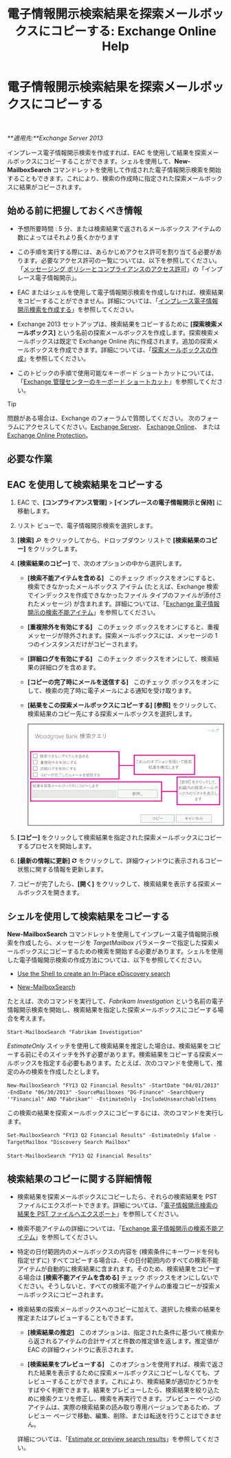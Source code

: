 ﻿---
title: '電子情報開示検索結果を探索メールボックスにコピーする: Exchange Online Help'
TOCTitle: 電子情報開示検索結果を探索メールボックスにコピーする
ms:assetid: bff2ce89-9e6f-494a-bd6a-2f2011507845
ms:mtpsurl: https://technet.microsoft.com/ja-jp/library/Dn624163(v=EXCHG.150)
ms:contentKeyID: 61183337
ms.date: 05/22/2018
mtps_version: v=EXCHG.150
ms.translationtype: HT
---

# 電子情報開示検索結果を探索メールボックスにコピーする

 

_**適用先:**Exchange Server 2013_

インプレース電子情報開示検索を作成すれば、EAC を使用して結果を探索メールボックスにコピーすることができます。シェルを使用して、**New-MailboxSearch** コマンドレットを使用して作成された電子情報開示検索を開始することもできます。これにより、検索の作成時に指定された探索メールボックスに結果がコピーされます。

## 始める前に把握しておくべき情報

  - 予想所要時間 : 5 分、または検索結果で返されるメールボックス アイテムの数によってはそれより長くかかります

  - この手順を実行する際には、あらかじめアクセス許可を割り当てる必要があります。必要なアクセス許可の一覧については、以下を参照してください。「[メッセージング ポリシーとコンプライアンスのアクセス許可](messaging-policy-and-compliance-permissions-exchange-2013-help.md)」の「インプレース電子情報開示」。

  - EAC またはシェルを使用して電子情報開示検索を作成しなければ、検索結果をコピーすることができません。詳細については、「[インプレース電子情報開示検索を作成する](create-an-in-place-ediscovery-search-exchange-2013-help.md)」を参照してください。

  - Exchange 2013 セットアップは、検索結果をコピーするために **\[探索検索メールボックス\]** という名前の探索メールボックスを作成します。探索検索メールボックスは既定で Exchange Online 内に作成されます。追加の探索メールボックスを作成できます。詳細については、「[探索メールボックスの作成](create-a-discovery-mailbox-exchange-2013-help.md)」を参照してください。

  - このトピックの手順で使用可能なキーボード ショートカットについては、「[Exchange 管理センターのキーボード ショートカット](keyboard-shortcuts-in-the-exchange-admin-center-exchange-online-protection-help.md)」を参照してください。


> [!TIP]
> 問題がある場合は、Exchange のフォーラムで質問してください。 次のフォーラムにアクセスしてください。<A href="https://go.microsoft.com/fwlink/p/?linkid=60612">Exchange Server</A>、 <A href="https://go.microsoft.com/fwlink/p/?linkid=267542">Exchange Online</A>、 または <A href="https://go.microsoft.com/fwlink/p/?linkid=285351">Exchange Online Protection</A>。



## 必要な作業

## EAC を使用して検索結果をコピーする

1.  EAC で、**\[コンプライアンス管理\]** \> **\[インプレースの電子情報開示と保持\]** に移動します。

2.  リスト ビューで、電子情報開示検索を選択します。

3.  **\[検索\]** ![\[検索\] アイコン](images/Dn624163.773574d0-9b92-4cab-9f6b-81532c7418b9(EXCHG.150).gif "[検索] アイコン") をクリックしてから、ドロップダウン リストで **\[検索結果のコピー\]** をクリックします。

4.  **\[検索結果のコピー\]** で、次のオプションの中から選択します。
    
      - **\[検索不能アイテムを含める\]**   このチェック ボックスをオンにすると、検索できなかったメールボックス アイテム (たとえば、Exchange 検索でインデックスを作成できなかったファイル タイプのファイルが添付されたメッセージ) が含まれます。詳細については、「[Exchange 電子情報開示の検索不能アイテム](unsearchable-items-in-exchange-ediscovery-exchange-2013-help.md)」を参照してください。
    
      - **\[重複除外を有効にする\]**   このチェック ボックスをオンにすると、重複メッセージが除外されます。探索メールボックスには、メッセージの 1 つのインスタンスだけがコピーされます。
    
      - **\[詳細ログを有効にする\]**   このチェック ボックスをオンにして、検索結果の詳細ログを含めます。
    
      - **\[コピーの完了時にメールを送信する\]**   このチェック ボックスをオンにして、検索の完了時に電子メールによる通知を受け取ります。
    
      - **\[結果をこの探索メールボックスにコピーする\]** **\[参照\]** をクリックして、検索結果のコピー先にする探索メールボックスを選択します。
        
        ![検索結果のコピー](images/Dn624163.875e25ed-8308-408c-92c4-8c76fc9d9bfc(EXCHG.150).gif "検索結果のコピー")  

5.  **\[コピー\]** をクリックして検索結果を指定された探索メールボックスにコピーするプロセスを開始します。

6.  **\[最新の情報に更新\]** ![\[最新の情報に更新\] アイコン](images/Dn624163.85f271ca-32a4-426c-842a-d2172567099d(EXCHG.150).gif "[最新の情報に更新] アイコン") をクリックして、詳細ウィンドウに表示されるコピー状態に関する情報を更新します。

7.  コピーが完了したら、**\[開く\]** をクリックして、検索結果を表示する探索メールボックスを開きます。

## シェルを使用して検索結果をコピーする

**New-MailboxSearch** コマンドレットを使用してインプレース電子情報開示検索を作成したら、メッセージを *TargetMailbox* パラメーターで指定した探索メールボックスにコピーするための検索を開始する必要があります。シェルを使用した電子情報開示検索の作成方法については、以下を参照してください。

  - [Use the Shell to create an In-Place eDiscovery search](create-an-in-place-ediscovery-search-exchange-2013-help.md)

  - [New-MailboxSearch](https://technet.microsoft.com/ja-jp/library/dd298064\(v=exchg.150\))

たとえば、次のコマンドを実行して、*Fabrikam Investigation* という名前の電子情報開示検索を開始し、検索結果を指定した探索メールボックスにコピーする場合を考えます。

    Start-MailboxSearch "Fabrikam Investigation"

*EstimateOnly* スイッチを使用して検索結果を推定した場合は、検索結果をコピーする前にそのスイッチを外す必要があります。検索結果をコピーする探索メールボックスを指定する必要もあります。たとえば、次のコマンドを使用して、推定のみの検索を作成したとします。

    New-MailboxSearch "FY13 Q2 Financial Results" -StartDate "04/01/2013" -EndDate "06/30/2013" -SourceMailboxes "DG-Finance" -SearchQuery '"Financial" AND "Fabrikam"' -EstimateOnly -IncludeUnsearchableItems

この検索の結果を探索メールボックスにコピーするには、次のコマンドを実行します。

    Set-MailboxSearch "FY13 Q2 Financial Results" -EstimateOnly $false -TargetMailbox "Discovery Search Mailbox"

    Start-MailboxSearch "FY13 Q2 Financial Results"

## 検索結果のコピーに関する詳細情報

  - 検索結果を探索メールボックスにコピーしたら、それらの検索結果を PST ファイルにエクスポートできます。詳細については、「[電子情報開示検索の結果を PST ファイルへエクスポート](export-ediscovery-search-results-to-a-pst-file-exchange-2013-help.md)」を参照してください。

  - 検索不能アイテムの詳細については、「[Exchange 電子情報開示の検索不能アイテム](unsearchable-items-in-exchange-ediscovery-exchange-2013-help.md)」を参照してください。

  - 特定の日付範囲内のメールボックスの内容を (検索条件にキーワードを何も指定せずに) すべてコピーする場合は、その日付範囲内のすべての検索不能アイテムが自動的に検索結果に含まれます。そのため、検索結果をコピーする場合は **\[検索不能アイテムを含める\]** チェック ボックスをオンにしないでください。そうしないと、すべての検索不能アイテムの重複コピーが探索メールボックスにコピーされます。

  - 検索結果の探索メールボックスへのコピーに加えて、選択した検索の結果を推定またはプレビューすることもできます。
    
      - **\[検索結果の推定\]**   このオプションは、指定された条件に基づいて検索から返されるアイテムの合計サイズと件数の推定値を返します。推定値が EAC の詳細ウィンドウに表示されます。
    
      - **\[検索結果をプレビューする\]**   このオプションを使用すれば、検索で返された結果を表示するために探索メールボックスにコピーしなくても、プレビューすることができます。これにより、検索結果が適切かどうかをすばやく判断できます。結果をプレビューしたら、検索結果を絞り込ために検索クエリを修正し、検索を再実行できます。プレビュー ページのアイテムは、実際の検索結果の読み取り専用バージョンであるため、プレビュー ページで移動、編集、削除、または転送を行うことはできません。
    
    詳細については、「[Estimate or preview search results](create-an-in-place-ediscovery-search-exchange-2013-help.md)」を参照してください。

